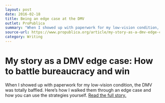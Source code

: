 ```yaml
---
layout: post
date: 2016-02-18
title: Being an edge case at the DMV
outlet: ProPublica
summary: "When I showed up with paperwork for my low-vision condition, the DMV was totally baffled. Here’s how I walked them through an edge case and how you can use the strategies yourself."
source-url: https://www.propublica.org/article/my-story-as-a-dmv-edge-case-how-to-battle-bureaucracy-and-win
category: Writing
---
```


# My story as a DMV edge case: How to battle bureaucracy and win

When I showed up with paperwork for my low-vision condition, the DMV was totally baffled. Here’s how I walked them through an edge case and how you can use the strategies yourself. [Read the full story.](https://www.propublica.org/article/my-story-as-a-dmv-edge-case-how-to-battle-bureaucracy-and-win)
